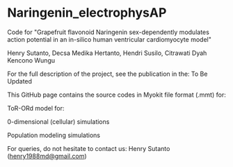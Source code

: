 # Naringenin_electrophysAP

Code for "Grapefruit flavonoid Naringenin sex-dependently modulates action potential in an in-silico human ventricular cardiomyocyte model"

Henry Sutanto, Decsa Medika Hertanto, Hendri Susilo, Citrawati Dyah Kencono Wungu

For the full description of the project, see the publication in the: To Be Updated

This GitHub page contains the source codes in Myokit file format (.mmt) for:

ToR-ORd model for:

0-dimensional (cellular) simulations

Population modeling simulations

For queries, do not hesitate to contact us: Henry Sutanto (henry1988md@gmail.com)
